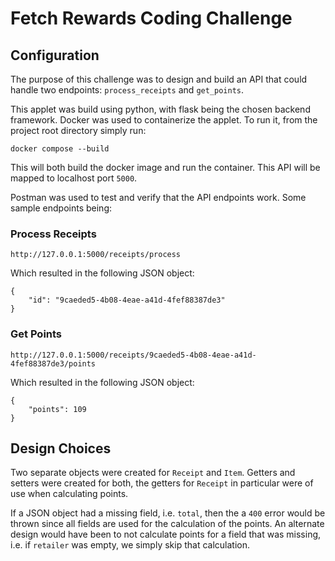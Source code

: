 # Fetch Rewards Coding Challenge

## Configuration

The purpose of this challenge was to design and build an API that could handle two endpoints: `process_receipts` and `get_points`. 

This applet was build using python, with flask being the chosen backend framework. Docker was used to containerize the applet. To run it, from the project root directory simply run:

```
docker compose --build
```

This will both build the docker image and run the container. This API will be mapped to localhost port `5000`.

Postman was used to test and verify that the API endpoints work. Some sample endpoints being:

### Process Receipts
```
http://127.0.0.1:5000/receipts/process
```

Which resulted in the following JSON object:
```
{
    "id": "9caeded5-4b08-4eae-a41d-4fef88387de3"
}
```

### Get Points
```
http://127.0.0.1:5000/receipts/9caeded5-4b08-4eae-a41d-4fef88387de3/points
```

Which resulted in the following JSON object:
```
{
    "points": 109
}
```

## Design Choices

Two separate objects were created for `Receipt` and `Item`. Getters and setters were created for both, the getters for `Receipt` in particular were of use when calculating points.

If a JSON object had a missing field, i.e. `total`, then the a `400` error would be thrown since all fields are used for the calculation of the points. An alternate design would have been to not calculate points for a field that was missing, i.e. if `retailer` was empty, we simply skip that calculation.